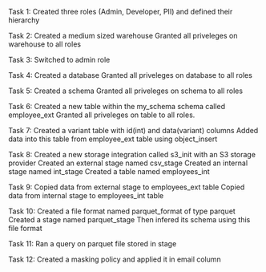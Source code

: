 
Task 1:
Created three roles (Admin, Developer, PII) and defined their hierarchy

Task 2:
Created a medium sized warehouse
Granted all priveleges on warehouse to all roles

Task 3:
Switched to admin role

Task 4:
Created a database
Granted all priveleges on database to all roles

Task 5:
Created a schema
Granted all priveleges on schema to all roles

Task 6: 
Created a new table within the my_schema schema called employee_ext
Granted all priveleges on table to all roles.

Task 7:
Created a variant table with id(int) and data(variant) columns
Added data into this table from employee_ext table using object_insert

Task 8:
Created a new storage integration called s3_init with an S3 storage provider
Created an external stage named csv_stage
Created an internal stage named int_stage
Created a table named employees_int

Task 9:
Copied data from external stage to employees_ext table
Copied data from internal stage to employees_int table

Task 10:
Created a file format named parquet_format of type parquet
Created a stage named parquet_stage
Then infered its schema using this file format

Task 11:
Ran a query on parquet file stored in stage

Task 12:
Created a masking policy and applied it in email column

